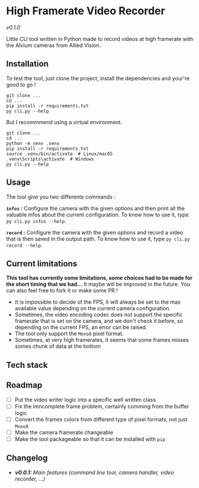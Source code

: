 # High Framerate Video Recorder
*v0.1.0*

Little CLI tool written in Python made to record videos at high framerate with the Alvium cameras from Allied Vision.

## Installation

To test the tool, just clone the project, install the dependencies and your're good to go !

```console
git clone ...
cd ...
pip install -r requirements.txt
py cli.py --help
```

But I recommmend using a virtual environment.

```console
git clone ...
cd ...
python -m venv .venv
pip install -r requirements.txt
source .venv/bin/activate  # Linux/macOS
.venv\Scripts\activate  # Windows
py cli.py --help
```

## Usage

The tool give you two differents commands :

**`infos` :** Configure the camera with the given options and then print all the valuable infos about the current configuration. To know how to use it, type  `py cli.py infos --help`.

**`record` :** Configure the camera with the given options and record a video that is then saved in the output path. To know how to use it, type  `py cli.py record --help`.

## Current limitations

**This tool has currently some limitations, some choices had to be made for the short timing that we had...** It maybe will be improved in the future. You can also feel free to fork it or make some PR !
- It is impossible to decide of the FPS, it will always be set to the max available value depending on the current camera configuration.
- Sometimes, the video encoding codec does not support the specific framerate that is set on the camera, and we don't check it before, so depending on the current FPS, an error can be raised.
- The tool only support the `Mono8` pixel format.
- Sometimes, at very high framerates, it seems that some frames misses somes chunk of data at the bottom

## Tech stack

## Roadmap

- [ ] Put the video writer logic into a specific well written class
- [ ] Fix the imncomplete frame problem, certainly comming from the buffer logic
- [ ] Convert the frames colors from different type of pixel formats, not just `Mono8`
- [ ] Make the camera framerate changeable
- [ ] Make the tool packageable so that it can be installed with `pip`

## Changelog

 - ***v0.0.1:** Main features (command line tool, camera handler, video recorder, ...)*
